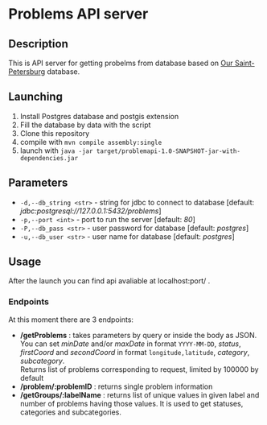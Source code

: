 # Problems API server

## Description

This is API server for getting probelms from database based on [Our Saint-Petersburg](https://gorod.gov.spb.ru/) database.

## Launching

1. Install Postgres database and postgis extension
2. Fill the database by data with the script
3. Clone this repository
4. compile with `mvn compile assembly:single`
5. launch with `java -jar target/problemapi-1.0-SNAPSHOT-jar-with-dependencies.jar`

## Parameters

* `-d,--db_string <str>` - string for jdbc to connect to database \[default:
_jdbc:postgresql://127.0.0.1:5432/problems_\]
* `-p,--port <int>` - port to run the server [default: _80_]
* `-P,--db_pass <str>` - user password for database [default: _postgres_]
* `-u,--db_user <str>` - user name for database [default: _postgres_]

## Usage

After the launch you can find api avaliable at localhost:port/ .

### Endpoints

At this moment there are 3 endpoints:

* **/getProblems** : takes parameters by query or inside the body as JSON. You can set _minDate_ and/or _maxDate_ in format `YYYY-MM-DD`, _status_, _firstCoord_ and _secondCoord_ in format `longitude,latitude`, _category_, _subcategory_.  
  Returns list of problems corresponding to request, limited by 100000 by default
* **/problem/:problemID** : returns single problem information
* **/getGroups/:labelName** : returns list of unique values in given label and number of problems having those values.
  It is used to get statuses, categories and subcategories.
